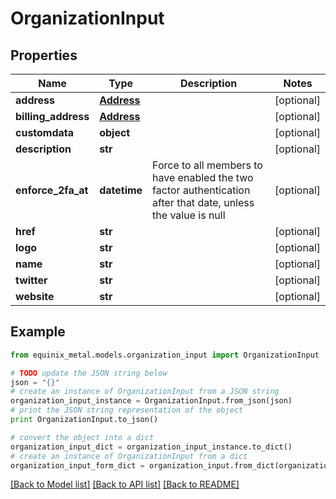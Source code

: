 # OrganizationInput


## Properties
Name | Type | Description | Notes
------------ | ------------- | ------------- | -------------
**address** | [**Address**](Address.md) |  | [optional] 
**billing_address** | [**Address**](Address.md) |  | [optional] 
**customdata** | **object** |  | [optional] 
**description** | **str** |  | [optional] 
**enforce_2fa_at** | **datetime** | Force to all members to have enabled the two factor authentication after that date, unless the value is null | [optional] 
**href** | **str** |  | [optional] 
**logo** | **str** |  | [optional] 
**name** | **str** |  | [optional] 
**twitter** | **str** |  | [optional] 
**website** | **str** |  | [optional] 

## Example

```python
from equinix_metal.models.organization_input import OrganizationInput

# TODO update the JSON string below
json = "{}"
# create an instance of OrganizationInput from a JSON string
organization_input_instance = OrganizationInput.from_json(json)
# print the JSON string representation of the object
print OrganizationInput.to_json()

# convert the object into a dict
organization_input_dict = organization_input_instance.to_dict()
# create an instance of OrganizationInput from a dict
organization_input_form_dict = organization_input.from_dict(organization_input_dict)
```
[[Back to Model list]](../README.md#documentation-for-models) [[Back to API list]](../README.md#documentation-for-api-endpoints) [[Back to README]](../README.md)


